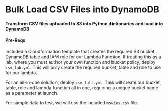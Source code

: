 # Bulk Load CSV Files into DynamoDB
#### Transform CSV files uploaded to S3 into Python dictionaries and load into DynamoDB

#### Pre-Reqs
Included a Cloudformation template that creates the required S3 bucket, DynamoDB table and IAM role for our Lambda Function. If treating this as a lab, where you must author your own function and bucket policy, deploy `csv_lab.yml`. This will only create the required bucket, table and role to use for our lambda.

For an all-in-one solution, deploy `csv_full.yml`. This will create our bucket, table, role and lambda function all in one, requiring a unique bucket name as a parameter at launch.

For sample data to test, we will use the included `movies.csv` file.
